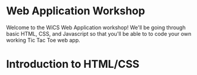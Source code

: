 # Web Application Workshop
Welcome to the WiCS Web Application workshop! We'll be going through basic HTML, CSS, and Javascript so that you'll be able to to code your own working Tic Tac Toe web app.

# Introduction to HTML/CSS


